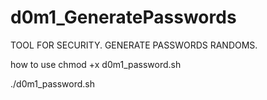 # d0m1_GeneratePasswords
TOOL FOR SECURITY. GENERATE PASSWORDS RANDOMS.

how to use
chmod +x d0m1_password.sh

./d0m1_password.sh
